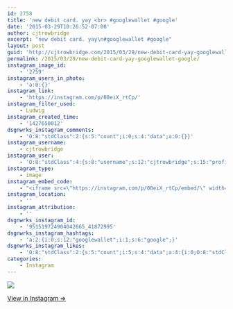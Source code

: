 ```yaml
---
id: 2758
title: 'new debit card. yay <br> #googlewallet #google'
date: '2015-03-29T10:26:52-07:00'
author: cjtrowbridge
excerpt: "new debit card. yay\n#googlewallet #google"
layout: post
guid: 'http://cjtrowbridge.com/2015/03/29/new-debit-card-yay-googlewallet-google/'
permalink: /2015/03/29/new-debit-card-yay-googlewallet-google/
instagram_image_id:
    - '2759'
instagram_users_in_photo:
    - 'a:0:{}'
instagram_link:
    - 'https://instagram.com/p/00eiX_rtCp/'
instagram_filter_used:
    - Ludwig
instagram_created_time:
    - '1427650012'
dsgnwrks_instagram_comments:
    - 'O:8:"stdClass":2:{s:5:"count";i:0;s:4:"data";a:0:{}}'
instagram_username:
    - cjtrowbridge
instagram_user:
    - 'O:8:"stdClass":4:{s:8:"username";s:12:"cjtrowbridge";s:15:"profile_picture";s:103:"https://igcdn-photos-f-a.akamaihd.net/hphotos-ak-xpa1/t51.2885-19/925559_452430704897917_67836701_a.jpg";s:2:"id";s:8:"41872995";s:9:"full_name";s:13:"CJ Trowbridge";}'
instagram_type:
    - image
instagram_embed_code:
    - "<iframe src=\"https://instagram.com/p/00eiX_rtCp/embed/\" width=\"612\" height=\"710\" frameborder=\"0\" scrolling=\"no\" allowtransparency=\"true\"></iframe>\n"
instagram_location:
    - ''
instagram_attribution:
    - ''
dsgnwrks_instagram_id:
    - '951519724904042665_41872995'
dsgnwrks_instagram_hashtags:
    - 'a:2:{i:0;s:12:"googlewallet";i:1;s:6:"google";}'
dsgnwrks_instagram_likes:
    - 'O:8:"stdClass":2:{s:5:"count";i:5;s:4:"data";a:4:{i:0;O:8:"stdClass":4:{s:8:"username";s:12:"paulytotally";s:15:"profile_picture";s:84:"https://instagramimages-a.akamaihd.net/profiles/profile_54537098_75sq_1340270519.jpg";s:2:"id";s:8:"54537098";s:9:"full_name";s:14:"Paul L. Rivera";}i:1;O:8:"stdClass":4:{s:8:"username";s:6:"llucio";s:15:"profile_picture";s:106:"https://igcdn-photos-a-a.akamaihd.net/hphotos-ak-xfa1/t51.2885-19/11024099_425899970914968_680741927_a.jpg";s:2:"id";s:6:"510135";s:9:"full_name";s:12:"Lucio Aviles";}i:2;O:8:"stdClass":4:{s:8:"username";s:9:"nazghoul_";s:15:"profile_picture";s:105:"https://igcdn-photos-d-a.akamaihd.net/hphotos-ak-frc/t51.2885-19/10543542_838637796174611_151210582_a.jpg";s:2:"id";s:8:"19523293";s:9:"full_name";s:12:"Lake Cabrera";}i:3;O:8:"stdClass":4:{s:8:"username";s:13:"djbuckydungun";s:15:"profile_picture";s:106:"https://igcdn-photos-h-a.akamaihd.net/hphotos-ak-xaf1/t51.2885-19/10919137_971718756174231_205640470_a.jpg";s:2:"id";s:9:"199456559";s:9:"full_name";s:16:"DJ Bucky Dun-Gun";}}}'
categories:
    - Instagram
---
```


[![](http://blog.cjtrowbridge.com/wp-content/uploads/2015/03/10561041_1103278519699315_1318880288_n.jpg)](https://instagram.com/p/00eiX_rtCp/)

[View in Instagram ⇒](https://instagram.com/p/00eiX_rtCp/)